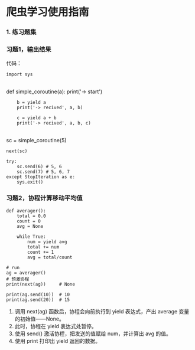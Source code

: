 
# 爬虫学习使用指南


### 1. 练习题集

### 习题1，输出结果

代码：

	import sys


​	
	def simple_coroutine(a):
	    print('-> start')
	
	    b = yield a
	    print('-> recived', a, b)
	
	    c = yield a + b
	    print('-> recived', a, b, c)


​	
	sc = simple_coroutine(5)
	
	next(sc)
	
	try:
	    sc.send(6) # 5, 6
	    sc.send(7) # 5, 6, 7
	except StopIteration as e:
	    sys.exit()


### 习题2，协程计算移动平均值

	def averager():
	    total = 0.0
	    count = 0
	    avg = None
	
	    while True:
	        num = yield avg
	        total += num
	        count += 1
	        avg = total/count
	
	# run
	ag = averager()
	# 预激协程
	print(next(ag))     # None
	
	print(ag.send(10))  # 10
	print(ag.send(20))  # 15

1. 调用 next(ag) 函数后，协程会向前执行到 yield 表达式，产出 average 变量的初始值——None。 
2. 此时，协程在 yield 表达式处暂停。 
3. 使用 send() 激活协程，把发送的值赋给 num，并计算出 avg 的值。 
4. 使用 print 打印出 yield 返回的数据。


